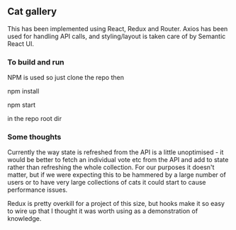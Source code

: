 
## Cat gallery

This has been implemented using React, Redux and Router. Axios has been used for handling API calls, and styling/layout is taken care of by Semantic React UI.

### To build and run

NPM is used so just clone the repo then 

npm install

npm start

in the repo root dir

### Some thoughts

Currently the way state is refreshed from the API is a little unoptimised - it would be better to fetch an individual vote etc from the API and add to state rather than refreshing the whole collection. For our purposes it doesn't matter, but if we were expecting this to be hammered by a large number of users or to have very large collections of cats it could start to cause performance issues.

Redux is pretty overkill for a project of this size, but hooks make it so easy to wire up that I thought it was worth using as a demonstration of knowledge.

